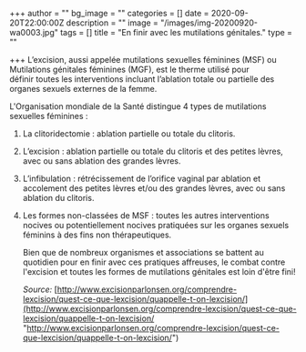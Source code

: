 +++
author = ""
bg_image = ""
categories = []
date = 2020-09-20T22:00:00Z
description = ""
image = "/images/img-20200920-wa0003.jpg"
tags = []
title = "En finir avec les mutilations génitales."
type = ""

+++
L’excision, aussi appelée mutilations sexuelles féminines (MSF) ou Mutilations génitales féminines (MGF), est le therme utilisé pour définir toutes les interventions incluant l’ablation totale ou partielle des organes sexuels externes de la femme. 

L'Organisation mondiale de la Santé distingue 4 types de mutilations sexuelles féminines :  

1. La clitoridectomie : ablation partielle ou totale du clitoris.
2. L’excision : ablation partielle ou totale du clitoris et des petites lèvres, avec ou sans ablation des grandes lèvres.
3. L’infibulation : rétrécissement de l’orifice vaginal par ablation et accolement des petites lèvres et/ou des grandes lèvres, avec ou sans ablation du clitoris.
4. Les formes non-classées de MSF : toutes les autres interventions nocives ou potentiellement nocives pratiquées sur les organes sexuels féminins à des fins non thérapeutiques. 

   Bien que de nombreux organismes et associations se battent au quotidien pour en finir avec ces pratiques affreuses, le combat contre l'excision et toutes les formes de mutilations génitales est loin d'être fini!

   _Source:_ [http://www.excisionparlonsen.org/comprendre-lexcision/quest-ce-que-lexcision/quappelle-t-on-lexcision/](http://www.excisionparlonsen.org/comprendre-lexcision/quest-ce-que-lexcision/quappelle-t-on-lexcision/ "http://www.excisionparlonsen.org/comprendre-lexcision/quest-ce-que-lexcision/quappelle-t-on-lexcision/")
